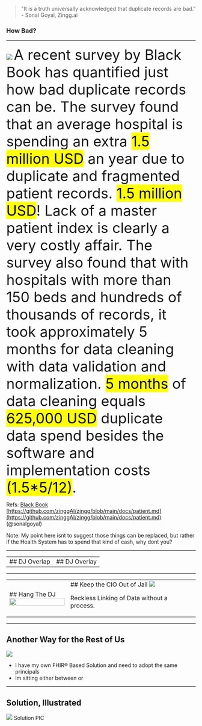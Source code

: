 <!-- .slide: data-background="#111d30" -->

> "It is a truth universally acknowledged that duplicate records are bad."  - Sonal Goyal, Zingg.ai

### How Bad? <!-- .element: class="r-fit-text" -->
---
<!-- .slide: data-background="#111d30" -->

<img src="{{asset_folder}}/spend-money.png" />
<span style="font-size:38px">
A recent survey by Black Book has quantified just how bad duplicate records can be. The survey found that an average hospital is spending an extra <mark>1.5 million USD</mark> an year due to duplicate and fragmented patient records. <mark>1.5 million USD</mark>! Lack of a master patient index is clearly a very costly affair.  The survey also found that with hospitals with more than 150 beds and hundreds of thousands of records, it took approximately 5 months for data cleaning with data validation and normalization. <mark>5 months</mark> of data cleaning equals <mark>625,000 USD</mark> duplicate data spend besides the software and implementation costs <mark>(1.5*5/12)</mark>.
</span>

Refs: 
[Black Book](https://blackbookmarketresearch.newswire.com/news/improving-provider-interoperability-congruently-increasing-patient-20426295)  
[https://github.com/zinggAI/zingg/blob/main/docs/patient.md](https://github.com/zinggAI/zingg/blob/main/docs/patient.md) (@sonalgoyal)  



Note:
My point here isnt to suggest those things can be replaced, but rather if the Health System
has to spend that kind of cash, why dont you?

---
<!-- .slide: data-background="#111d30" -->

<table>

<tr>
<td>
## DJ Overlap


</td>
<td>
## DJ Overlay


</td>
</tr>
</table>


---
<!-- .slide: data-background="#111d30" -->

<table>

<tr>
<td>
## Hang The DJ

<img width="100%" src="{{asset_folder}}/safety-protect-guard.png" />

</td>
<td>
## Keep the CIO Out of Jail

<img src="{{asset_folder}}/cio_jail.png" />

Reckless Linking of Data without a process.

</td>
</tr>
</table>


---
<!-- .slide: data-background="#111d30" -->
## Another Way for the Rest of Us 

 <img src="{{asset_folder}}/pholder.png" />

- I have my own FHIR® Based Solution and need to adopt the same principals 
- Im sitting either between or 

---
<!-- .slide: data-background="#111d30" -->
## Solution, Illustrated

 <img src="{{asset_folder}}/pholder.png" />
Solution PIC